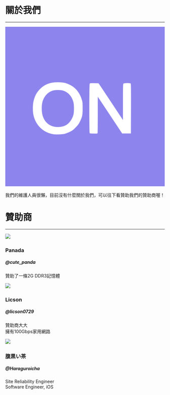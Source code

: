 <div class="container">
    <div class="row">
        <h1>關於我們</h1>
        <hr>
    </div>
    <div class="row">
        <div class="col-sm"></div>
        <div class="col-sm">
            <div class="row">
                <img src="/assets/logo.svg">
            </div>
        </div>
        <div class="col-sm"></div>
    </div>
    <div class="row">
        <div class="col mt-5 text-center">
            <p>
                我們的維護人員很懶，目前沒有什麼關於我們，可以往下看贊助我們的贊助商喔！
            </p>
        </div>
    </div>
    <div class="row">
        <h1>贊助商</h1>
        <hr>
    </div>
    <div class="row">
        <div class="col-sm">
            <div class="row"><img class="sponsor_img" src="//www.gravatar.com/avatar/857bd3a15be7c2ba7dd9c5cee284678c?s=512"></div>
            <div class="row"><div class="col text-center"><h3>Panada</h3></div></div>
            <div class="row"><div class="col text-center"><h5>@cute_panda</h5></div></div>
            <div class="row"><div class="col text-center">
                <p>贊助了一條2G DDR3記憶體</p>
            </div></div>
        </div>
        <div class="col-sm">
            <div class="row"><img class="sponsor_img" src="//www.gravatar.com/avatar/fd38f5219d460c0d348a9a1d78256e65?s=512"></div>
            <div class="row"><div class="col text-center"><h3>Licson</h3></div></div>
            <div class="row"><div class="col text-center"><h5>@licson0729</h5></div></div>
            <div class="row"><div class="col text-center">
                <p>贊助商大大<br>
                擁有100Gbps家用網路</p>
            </div></div>
        </div>
        <div class="col-sm">
            <div class="row"><img class="sponsor_img" src="//www.gravatar.com/avatar/e12bdfd4cc9f62d7728a973dbb854344?s=512"></div>
            <div class="row"><div class="col text-center"><h3>腹黒い茶</h3></div></div>
            <div class="row"><div class="col text-center"><h5>@Haraguroicha</h5></div></div>
            <div class="row"><div class="col text-center">
                <p>Site Reliability Engineer<br> Software Engineer, iOS</p>
            </div></div>
        </div>
    </div>
</div>
